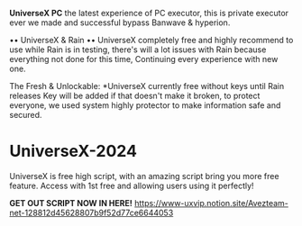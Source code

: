 **UniverseX PC** the latest experience of PC executor, this is private executor ever we made and successful bypass Banwave & hyperion.

•• UniverseX & Rain ••
UniverseX completely free and highly recommend to use while Rain is in testing, there's will a lot issues with Rain because everything not done for this time, Continuing every experience with new one.

The Fresh & Unlockable:
*UniverseX currently free without keys until Rain releases Key will be added if that doesn't make it broken, to protect everyone, we used system highly protector to make information safe and secured.

# UniverseX-2024
UniverseX is free high script, with an amazing script bring you more free feature. 
Access with 1st free and allowing users using it perfectly!


**GET OUT SCRIPT NOW IN HERE!**
https://www-uxvip.notion.site/Avezteam-net-128812d45628807b9f52d77ce6644053
